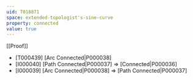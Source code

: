 ```yaml
---
uid: T018871
space: extended-topologist's-sine-curve
property: connected
value: true
---
```

[[Proof]]

* [T000439] [Arc Connected|P000038]
* [I000040] [Path Connected|P000037] => [Connected|P000036]
* [I000039] [Arc Connected|P000038] => [Path Connected|P000037]

